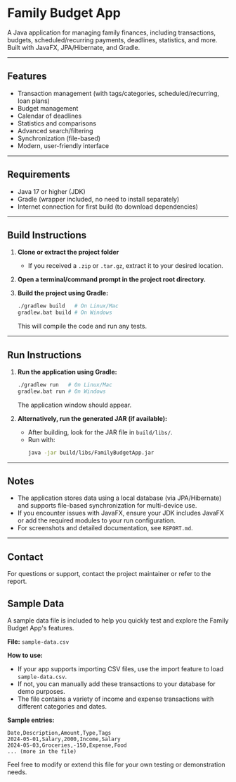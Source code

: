 # Family Budget App

A Java application for managing family finances, including transactions, budgets, scheduled/recurring payments, deadlines, statistics, and more. Built with JavaFX, JPA/Hibernate, and Gradle.

---

## Features
- Transaction management (with tags/categories, scheduled/recurring, loan plans)
- Budget management
- Calendar of deadlines
- Statistics and comparisons
- Advanced search/filtering
- Synchronization (file-based)
- Modern, user-friendly interface

---

## Requirements
- Java 17 or higher (JDK)
- Gradle (wrapper included, no need to install separately)
- Internet connection for first build (to download dependencies)

---

## Build Instructions

1. **Clone or extract the project folder**
   - If you received a `.zip` or `.tar.gz`, extract it to your desired location.

2. **Open a terminal/command prompt in the project root directory.**

3. **Build the project using Gradle:**
   ```sh
   ./gradlew build   # On Linux/Mac
   gradlew.bat build # On Windows
   ```
   This will compile the code and run any tests.

---

## Run Instructions

1. **Run the application using Gradle:**
   ```sh
   ./gradlew run   # On Linux/Mac
   gradlew.bat run # On Windows
   ```
   The application window should appear.

2. **Alternatively, run the generated JAR (if available):**
   - After building, look for the JAR file in `build/libs/`.
   - Run with:
     ```sh
     java -jar build/libs/FamilyBudgetApp.jar
     ```

---

## Notes
- The application stores data using a local database (via JPA/Hibernate) and supports file-based synchronization for multi-device use.
- If you encounter issues with JavaFX, ensure your JDK includes JavaFX or add the required modules to your run configuration.
- For screenshots and detailed documentation, see `REPORT.md`.

---

## Contact
For questions or support, contact the project maintainer or refer to the report.

## Sample Data

A sample data file is included to help you quickly test and explore the Family Budget App's features.

**File:** `sample-data.csv`

**How to use:**
- If your app supports importing CSV files, use the import feature to load `sample-data.csv`.
- If not, you can manually add these transactions to your database for demo purposes.
- The file contains a variety of income and expense transactions with different categories and dates.

**Sample entries:**
```
Date,Description,Amount,Type,Tags
2024-05-01,Salary,2000,Income,Salary
2024-05-03,Groceries,-150,Expense,Food
... (more in the file)
```

Feel free to modify or extend this file for your own testing or demonstration needs. 